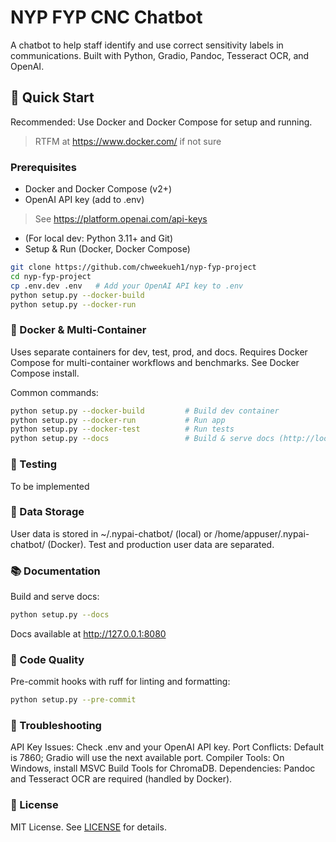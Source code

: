 # NYP FYP CNC Chatbot

A chatbot to help staff identify and use correct sensitivity labels in communications.
Built with Python, Gradio, Pandoc, Tesseract OCR, and OpenAI.

## 🚀 Quick Start

Recommended: Use Docker and Docker Compose for setup and running.
> RTFM at <https://www.docker.com/> if not sure

### Prerequisites

- Docker and Docker Compose (v2+)
- OpenAI API key (add to .env)

> See <https://platform.openai.com/api-keys>

- (For local dev: Python 3.11+ and Git)
- Setup & Run (Docker, Docker Compose)

```bash
git clone https://github.com/chweekueh1/nyp-fyp-project
cd nyp-fyp-project
cp .env.dev .env   # Add your OpenAI API key to .env
python setup.py --docker-build
python setup.py --docker-run
```

### 🐳 Docker & Multi-Container

Uses separate containers for dev, test, prod, and docs.
Requires Docker Compose for multi-container workflows and benchmarks.
See Docker Compose install.

Common commands:

```bash
python setup.py --docker-build         # Build dev container
python setup.py --docker-run           # Run app
python setup.py --docker-test          # Run tests
python setup.py --docs                 # Build & serve docs (http://localhost:8080)
```

### 🧪 Testing

To be implemented

### 📁 Data Storage

User data is stored in ~/.nypai-chatbot/ (local) or /home/appuser/.nypai-chatbot/ (Docker).
Test and production user data are separated.

### 📚 Documentation

Build and serve docs:

```bash
python setup.py --docs
```

Docs available at <http://127.0.0.1:8080>

### 🔧 Code Quality

Pre-commit hooks with ruff for linting and formatting:

```bash
python setup.py --pre-commit
```

### 🐛 Troubleshooting

API Key Issues: Check .env and your OpenAI API key.
Port Conflicts: Default is 7860; Gradio will use the next available port.
Compiler Tools: On Windows, install MSVC Build Tools for ChromaDB.
Dependencies: Pandoc and Tesseract OCR are required (handled by Docker).

### 📝 License

MIT License. See [LICENSE](./LICENSE) for details.

